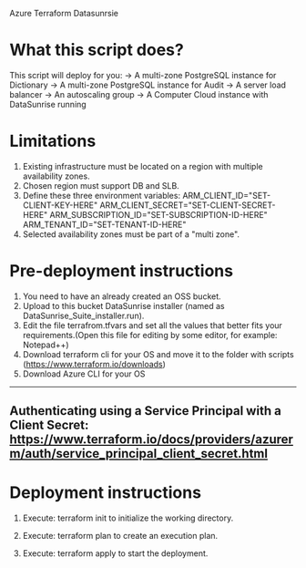 Azure Terraform Datasunrsie 

What this script does?
============================================================================
This script will deploy for you:
    -> A multi-zone PostgreSQL instance for Dictionary
    -> A multi-zone PostgreSQL instance for Audit
    -> A server load balancer
    -> An autoscaling group
    -> A Computer Cloud instance with DataSunrise running


Limitations
============================================================================
1. Existing infrastructure must be located on a region with multiple availability zones.
2. Chosen region must support DB and SLB.
3. Define these three environment variables:
      ARM_CLIENT_ID="SET-CLIENT-KEY-HERE"
      ARM_CLIENT_SECRET="SET-CLIENT-SECRET-HERE"
      ARM_SUBSCRIPTION_ID="SET-SUBSCRIPTION-ID-HERE"
      ARM_TENANT_ID="SET-TENANT-ID-HERE"
4. Selected availability zones must be part of a "multi zone".


Pre-deployment instructions
============================================================================
1. You need to have an already created an OSS bucket.
2. Upload to this bucket DataSunrise installer (named as DataSunrise_Suite_installer.run).
3. Edit the file terrafrom.tfvars and set all the values that better fits your
   requirements.(Open this file for editing by some editor, for example: Notepad++)
4. Download terraform cli for your OS and move it to the folder with scripts (https://www.terraform.io/downloads)
5. Download Azure CLI for your OS

---
Authenticating using a Service Principal with a Client Secret:
https://www.terraform.io/docs/providers/azurerm/auth/service_principal_client_secret.html
---

Deployment instructions
============================================================================
1. Execute:
      terraform init
   to initialize the working directory.

2. Execute:
      terraform plan
   to create an execution plan.

3. Execute:
      terraform apply
   to start the deployment.
